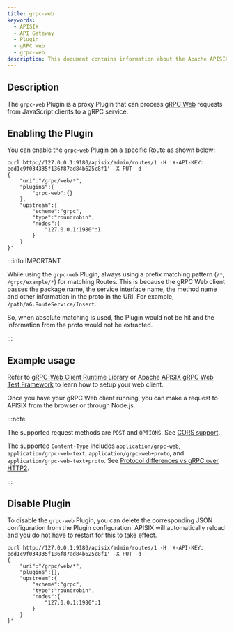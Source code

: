 ```yaml
---
title: grpc-web
keywords:
  - APISIX
  - API Gateway
  - Plugin
  - gRPC Web
  - grpc-web
description: This document contains information about the Apache APISIX grpc-web Plugin.
---
```


<!--
#
# Licensed to the Apache Software Foundation (ASF) under one or more
# contributor license agreements.  See the NOTICE file distributed with
# this work for additional information regarding copyright ownership.
# The ASF licenses this file to You under the Apache License, Version 2.0
# (the "License"); you may not use this file except in compliance with
# the License.  You may obtain a copy of the License at
#
#     http://www.apache.org/licenses/LICENSE-2.0
#
# Unless required by applicable law or agreed to in writing, software
# distributed under the License is distributed on an "AS IS" BASIS,
# WITHOUT WARRANTIES OR CONDITIONS OF ANY KIND, either express or implied.
# See the License for the specific language governing permissions and
# limitations under the License.
#
-->

## Description

The `grpc-web` Plugin is a proxy Plugin that can process [gRPC Web](https://github.com/grpc/grpc-web) requests from JavaScript clients to a gRPC service.

## Enabling the Plugin

You can enable the `grpc-web` Plugin on a specific Route as shown below:

```shell
curl http://127.0.0.1:9180/apisix/admin/routes/1 -H 'X-API-KEY: edd1c9f034335f136f87ad84b625c8f1' -X PUT -d '
{
    "uri":"/grpc/web/*",
    "plugins":{
        "grpc-web":{}
    },
    "upstream":{
        "scheme":"grpc",
        "type":"roundrobin",
        "nodes":{
            "127.0.0.1:1980":1
        }
    }
}'
```

:::info IMPORTANT

While using the `grpc-web` Plugin, always using a prefix matching pattern (`/*`, `/grpc/example/*`) for matching Routes. This is because the gRPC Web client passes the package name, the service interface name, the method name and other information in the proto in the URI. For example, `/path/a6.RouteService/Insert`.

So, when absolute matching is used, the Plugin would not be hit and the information from the proto would not be extracted.

:::

## Example usage

Refer to [gRPC-Web Client Runtime Library](https://www.npmjs.com/package/grpc-web) or [Apache APISIX gRPC Web Test Framework](https://github.com/apache/apisix/tree/master/t/plugin/grpc-web) to learn how to setup your web client.

Once you have your gRPC Web client running, you can make a request to APISIX from the browser or through Node.js.

:::note

The supported request methods are `POST` and `OPTIONS`. See [CORS support](https://github.com/grpc/grpc-web/blob/master/doc/browser-features.md#cors-support).

The supported `Content-Type` includes `application/grpc-web`, `application/grpc-web-text`, `application/grpc-web+proto`, and `application/grpc-web-text+proto`. See [Protocol differences vs gRPC over HTTP2](https://github.com/grpc/grpc/blob/master/doc/PROTOCOL-WEB.md#protocol-differences-vs-grpc-over-http2).

:::

## Disable Plugin

To disable the `grpc-web` Plugin, you can delete the corresponding JSON configuration from the Plugin configuration. APISIX will automatically reload and you do not have to restart for this to take effect.

```shell
curl http://127.0.0.1:9180/apisix/admin/routes/1 -H 'X-API-KEY: edd1c9f034335f136f87ad84b625c8f1' -X PUT -d '
{
    "uri":"/grpc/web/*",
    "plugins":{},
    "upstream":{
        "scheme":"grpc",
        "type":"roundrobin",
        "nodes":{
            "127.0.0.1:1980":1
        }
    }
}'
```
